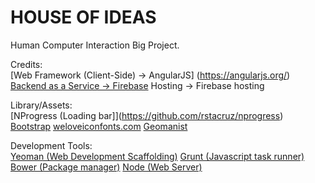 # HOUSE OF IDEAS
Human Computer Interaction Big Project.

Credits:<br />
[Web Framework (Client-Side) -> AngularJS] (https://angularjs.org/)
[Backend as a Service -> Firebase](https://www.firebase.com)
Hosting -> Firebase hosting  

Library/Assets:<br />
[NProgress (Loading bar]](https://github.com/rstacruz/nprogress)
[Bootstrap](http://getbootstrap.com/)
[weloveiconfonts.com](http://weloveiconfonts.com/)
[Geomanist](http://geomanist.com/)

Development Tools:<br />
[Yeoman (Web Development Scaffolding)](https://github.com/yeoman/yeoman)
[Grunt (Javascript task runner)](https://github.com/gruntjs/grunt)
[Bower (Package manager)](https://github.com/bower/bower)
[Node (Web Server)](https://nodejs.org/en/)
